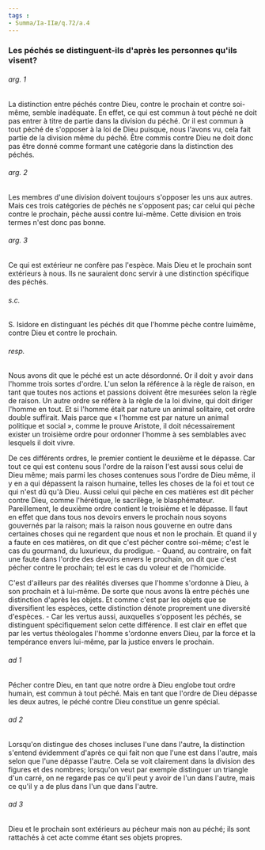 ```yaml
---
tags : 
- Summa/Ia-IIæ/q.72/a.4
---
```


### Les péchés se distinguent-ils d'après les personnes qu'ils visent?

###### arg. 1
La distinction entre péchés contre Dieu, contre le prochain et contre soi-même, semble inadéquate. En effet, ce qui est commun à tout péché ne doit pas entrer à titre de partie dans la division du péché. Or il est commun à tout péché de s'opposer à la loi de Dieu puisque, nous l'avons vu, cela fait partie de la division même du péché. Être commis contre Dieu ne doit donc pas être donné comme formant une catégorie dans la distinction des péchés. 

###### arg. 2
Les membres d'une division doivent toujours s'opposer les uns aux autres. Mais ces trois catégories de péchés ne s'opposent pas; car celui qui pèche contre le prochain, pèche aussi contre lui-même. Cette division en trois termes n'est donc pas bonne. 

###### arg. 3
Ce qui est extérieur ne confère pas l'espèce. Mais Dieu et le prochain sont extérieurs à nous. Ils ne sauraient donc servir à une distinction spécifique des péchés. 

###### s.c.
S. Isidore en distinguant les péchés dit que l'homme pèche contre luimême, contre Dieu et contre le prochain. 

###### resp.
Nous avons dit que le péché est un acte désordonné. Or il doit y avoir dans l'homme trois sortes d'ordre. L'un selon la référence à la règle de raison, en tant que toutes nos actions et passions doivent être mesurées selon la règle de raison. Un autre ordre se réfère à la règle de la loi divine, qui doit diriger l'homme en tout. Et si l'homme était par nature un animal solitaire, cet ordre double suffirait. Mais parce que « l'homme est par nature un animal politique et social », comme le prouve Aristote, il doit nécessairement exister un troisième ordre pour ordonner l'homme à ses semblables avec lesquels il doit vivre. 

De ces différents ordres, le premier contient le deuxième et le dépasse. Car tout ce qui est contenu sous l'ordre de la raison l'est aussi sous celui de Dieu même; mais parmi les choses contenues sous l'ordre de Dieu même, il y en a qui dépassent la raison humaine, telles les choses de la foi et tout ce qui n'est dû qu'à Dieu. Aussi celui qui pèche en ces matières est dit pécher contre Dieu, comme l'hérétique, le sacrilège, le blasphémateur. Pareillement, le deuxième ordre contient le troisième et le dépasse. Il faut en effet que dans tous nos devoirs envers le prochain nous soyons gouvernés par la raison; mais la raison nous gouverne en outre dans certaines choses qui ne regardent que nous et non le prochain. Et quand il y a faute en ces matières, on dit que c'est pécher contre soi-même; c'est le cas du gourmand, du luxurieux, du prodigue. - Quand, au contraire, on fait une faute dans l'ordre des devoirs envers le prochain, on dit que c'est pécher contre le prochain; tel est le cas du voleur et de l'homicide. 

C'est d'ailleurs par des réalités diverses que l'homme s'ordonne à Dieu, à son prochain et à lui-même. De sorte que nous avons là entre péchés une distinction d'après les objets. Et comme c'est par les objets que se diversifient les espèces, cette distinction dénote proprement une diversité d'espèces. - Car les vertus aussi, auxquelles s'opposent les péchés, se distinguent spécifiquement selon cette différence. Il est clair en effet que par les vertus théologales l'homme s'ordonne envers Dieu, par la force et la tempérance envers lui-même, par la justice envers le prochain. 

###### ad 1
Pécher contre Dieu, en tant que notre ordre à Dieu englobe tout ordre humain, est commun à tout péché. Mais en tant que l'ordre de Dieu dépasse les deux autres, le péché contre Dieu constitue un genre spécial. 

###### ad 2
Lorsqu'on distingue des choses incluses l'une dans l'autre, la distinction s'entend évidemment d'après ce qui fait non que l'une est dans l'autre, mais selon que l'une dépasse l'autre. Cela se voit clairement dans la division des figures et des nombres; lorsqu'on veut par exemple distinguer un triangle d'un carré, on ne regarde pas ce qu'il peut y avoir de l'un dans l'autre, mais ce qu'il y a de plus dans l'un que dans l'autre. 

###### ad 3
Dieu et le prochain sont extérieurs au pécheur mais non au péché; ils sont rattachés à cet acte comme étant ses objets propres. 

